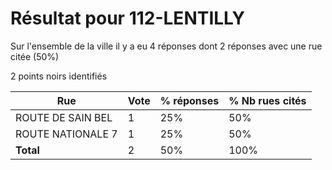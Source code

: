 # Résultat pour 112-LENTILLY

Sur l'ensemble de la ville il y a eu 4 réponses dont 2 réponses avec une rue citée (50%)

2 points noirs identifiés

| Rue | Vote | % réponses | % Nb rues cités|
|-----|------|------------|----------------|
| ROUTE DE SAIN BEL | 1 | 25% | 50%|
| ROUTE NATIONALE 7 | 1 | 25% | 50%|
| **Total** | 2 | 50% | 100%|
